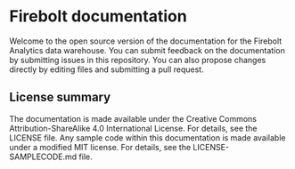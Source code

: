 # Firebolt documentation

Welcome to the open source version of the documentation for the Firebolt Analytics data warehouse. You can submit feedback on the documentation by submitting issues in this repository. You can also propose changes directly by editing files and submitting a pull request.

## License summary

The documentation is made available under the Creative Commons Attribution-ShareAlike 4.0 International License. For details, see the LICENSE file. Any sample code within this documentation is made available under a modified MIT license. For details, see the LICENSE-SAMPLECODE.md file.
